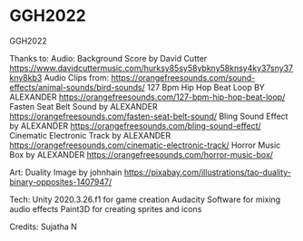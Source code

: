 # GGH2022
GGH2022

Thanks to:
Audio:
Background Score by David Cutter https://www.davidcuttermusic.com/hurksy85sy58ybkny58knsy4ky37sny37kny8kb3
Audio Clips from: https://orangefreesounds.com/sound-effects/animal-sounds/bird-sounds/
127 Bpm Hip Hop Beat Loop BY ALEXANDER https://orangefreesounds.com/127-bpm-hip-hop-beat-loop/
Fasten Seat Belt Sound by ALEXANDER https://orangefreesounds.com/fasten-seat-belt-sound/
Bling Sound Effect by ALEXANDER https://orangefreesounds.com/bling-sound-effect/
Cinematic Electronic Track by ALEXANDER https://orangefreesounds.com/cinematic-electronic-track/
Horror Music Box by ALEXANDER https://orangefreesounds.com/horror-music-box/

Art:
Duality Image by johnhain https://pixabay.com/illustrations/tao-duality-binary-opposites-1407947/


Tech:
Unity 2020.3.26.f1 for game creation
Audacity Software for mixing audio effects
Paint3D for creating sprites and icons

Credits:
Sujatha N
